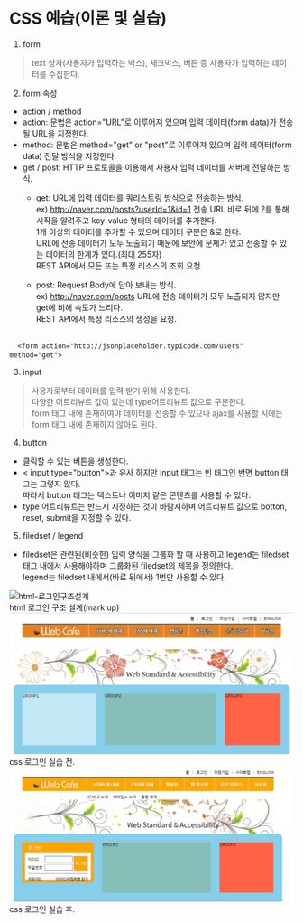 # CSS 예습(이론 및 실습)

1. form
> text 상자(사용자가 입력하는 박스), 체크박스, 버튼 등 사용자가 입력하는 데이터를 수집한다.

2. form 속성
 - action / method
 - action: 문법은 action="URL"로 이루어져 있으며 입력 데이터(form data)가 전송될 URL을 지정한다.
 - method: 문법은 method="get" or "post"로 이루어져 있으며 입력 데이터(form data) 전달 방식을 지정한다.
  - get / post: HTTP 프로토콜을 이용해서 사용자 입력 데이터를 서버에 전달하는 방식.
    - get: URL에 입력 데이터를 쿼리스트링 방식으로 전송하는 방식.  
           ex) http://naver.com/posts?userId=1&id=1
           전송 URL 바로 뒤에 ?를 통해 시작을 알려주고 key-value 형태의 데이터를 추가한다.  
           1개 이상의 데이터를 추가할 수 있으며 데이터 구분은 &로 한다.  
           URL에 전송 데이터가 모두 노출되기 때문에 보안에 문제가 있고 전송할 수 있는 데이터의 한계가 있다.(최대 255자)  
           REST API에서 모든 또는 특정 리소스의 조회 요청.

    - post: Request Body에 담아 보내는 방식.  
            ex) http://naver.com/posts
            URL에 전송 데이터가 모두 노출되지 않지만 get에 비해 속도가 느리다.  
            REST API에서 특정 리소스의 생성을 요청.            
<pre><code>
  &ltform action="http://jsonplaceholder.typicode.com/users" method="get"&gt  
</code></pre>

3. input 
  > 사용자로부터 데이터를 입력 받기 위해 사용한다.  
    다양한 어트리뷰트 값이 있는데 type어트리뷰트 값으로 구분한다.  
    form 태그 내에 존재하여야 데이터를 전송할 수 있으나 ajax를 사용할 시에는 form 태그 내에 존재하지 않아도 된다.

4. button
  - 클릭할 수 있는 버튼을 생성한다.  
  - < input type="button">과 유사 하지만 input 태그는 빈 태그인 반면 button 태그는 그렇지 않다.  
  따라서 button 태그는 텍스트나 이미지 같은 콘텐츠를 사용할 수 있다.  
  - type 어트리뷰트는 반드시 지정하는 것이 바람지하며 어트리뷰트 값으로 botton, reset, submit을 지정할 수 있다.

5. filedset / legend
  - filedset은 관련된(비슷한) 입력 양식을 그룹화 할 때 사용하고 legend는 filedset 태그 내에서 사용해야하며 그룹화된 filedset의 제목을 정의한다.  
  legend는 filedset 내에서(바로 뒤에서) 1번만 사용할 수 있다. 


![html-로그인구조설계](/images/thml-로그인구조설계.jgp)    
html 로그인 구조 설계(mark up)  
![로그인-실습-전](/images/로그인-실습-전.jpg)  
css 로그인 실습 전.  
![로그인-실습-후](/images/로그인-실습-후.jpg)  
css 로그인 실습 후.  